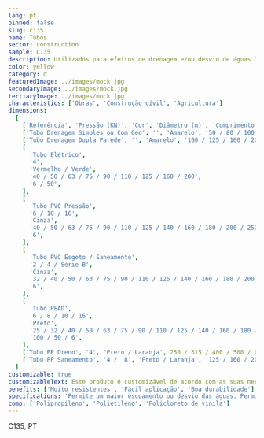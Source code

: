 ```yaml
---
lang: pt
pinned: false
slug: c135
name: Tubos
sector: construction
sample: C135
description: Utilizados para efeitos de drenagem e/ou desvio de águas limpas ou sujas, os tubos apresentam várias áreas de aplicação na drenagem de cobertura de edifícios, indústria, comércio ou laboratórios, em instalações subterrâneas, em betão ou na construção de pontes.
color: yellow
category: d
featuredImage: ../images/mock.jpg
secondaryImage: ../images/mock.jpg
tertiaryImage: ../images/mock.jpg
characteristics: ['Obras', 'Construção cívil', 'Agricultura']
dimensions:
  [
    ['Referência', 'Pressão (KN)', 'Cor', 'Diâmetro (m)', 'Comprimento (m)'],
    ['Tubo Drenagem Simples ou Com Geo', '', 'Amarelo', '50 / 80 / 100 / 125 / 160 / 200', '50'],
    ['Tubo Drenagem Dupla Parede', '', 'Amarelo', '100 / 125 / 160 / 200', '6'],
    [
      'Tubo Elétrico',
      '4',
      'Vermelho / Verde',
      '40 / 50 / 63 / 75 / 90 / 110 / 125 / 160 / 200',
      '6 / 50',
    ],
    [
      'Tubo PVC Pressão',
      '6 / 10 / 16',
      'Cinza',
      '40 / 50 / 63 / 75 / 90 / 110 / 125 / 140 / 160 / 180 / 200 / 250 / 315 / 400 / 500 / 630 / 710 / 800',
      '6',
    ],
    [
      'Tubo PVC Esgoto / Saneamento',
      '2 / 4 / Série B',
      'Cinza',
      '32 / 40 / 50 / 63 / 75 / 90 / 110 / 125 / 140 / 160 / 180 / 200 / 250 / 315 / 400 / 500 / 630 / 710 / 800',
      '6',
    ],
    [
      'Tubo PEAD',
      '6 / 8 / 10 / 16',
      'Preto',
      '25 / 32 / 40 / 50 / 63 / 75 / 90 / 110 / 125 / 140 / 160 / 180 / 200 / 225 / 250 / 280 / 315 / 355 / 400 / 450 / 500',
      '100 / 50 / 6',
    ],
    ['Tubo PP Dreno', '4', 'Preto / Laranja', 250 / 315 / 400 / 500 / 630, '6'],
    ['Tubo PP Saneamento', '4 /  8', 'Preto / Laranja', '125 / 160 / 200 / 250 / 315', '6.2'],
  ]
customizable: true
customizableText: Este produto é customizável de acordo com as suas necessidades. Contacte-nos para mais informações.
benefits: ['Muito resistentes', 'Fácil aplicação', 'Boa durabilidade']
specifications: 'Permite um maior escoamento ou desvio das águas. Permite a segurança e proteção de cabos elétricos.'
comp: ['Polipropileno', 'Polietileno', 'Policloreto de vinila']
---
```


C135, PT
